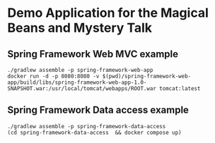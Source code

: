 # Demo Application for the Magical Beans and Mystery Talk

## Spring Framework Web MVC example
```
./gradlew assemble -p spring-framework-web-app
docker run -d -p 8080:8080 -v $(pwd)/spring-framework-web-app/build/libs/spring-framework-web-app-1.0-SNAPSHOT.war:/usr/local/tomcat/webapps/ROOT.war tomcat:latest
```

## Spring Framework Data access example
```
./gradlew assemble -p spring-framework-data-access
(cd spring-framework-data-access  && docker compose up)
```

